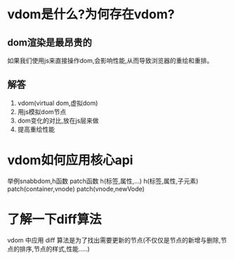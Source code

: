 # vdom是什么?为何存在vdom?

## **dom渲染是最昂贵的**

如果我们使用js来直接操作dom,会影响性能,从而导致浏览器的重绘和重排。


## **解答**
1. vdom(virtual dom,虚拟dom)
2. 用js模拟dom节点
3. dom变化的对比,放在js层来做
4. 提高重绘性能  

# vdom如何应用核心api
 举例snabbdom,h函数 patch函数
 h(标签,属性,...)
 h(标签,属性,子元素)
 patch(container,vnode)
 patch(vnode,newVode)
# 了解一下diff算法
 vdom 中应用 diff 算法是为了找出需要更新的节点(不仅仅是节点的新增与删除,节点的排序,节点的样式,性能.....)



